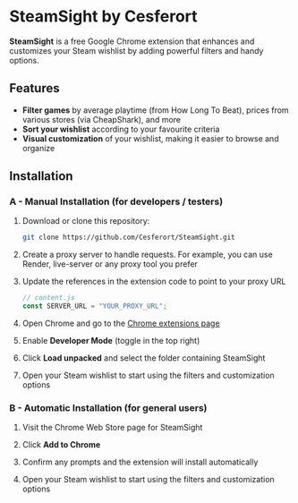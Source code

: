 # SteamSight by Cesferort

**SteamSight** is a free Google Chrome extension that enhances and customizes your Steam wishlist by adding powerful filters and handy options.

## Features
- **Filter games** by average playtime (from How Long To Beat), prices from various stores (via CheapShark), and more
- **Sort your wishlist** according to your favourite criteria
- **Visual customization** of your wishlist, making it easier to browse and organize


## Installation

### A - Manual Installation (for developers / testers)
1. Download or clone this repository:  
	```bash
	git clone https://github.com/Cesferort/SteamSight.git
	``` 
  
2. Create a proxy server to handle requests. For example, you can use Render, live-server or any proxy tool you prefer

3. Update the references in the extension code to point to your proxy URL
	```javascript
	// content.js
	const SERVER_URL = "YOUR_PROXY_URL";
	```

4. Open Chrome and go to the [Chrome extensions page](chrome://extensions/)

5. Enable **Developer Mode** (toggle in the top right)

6. Click **Load unpacked** and select the folder containing SteamSight

7. Open your Steam wishlist to start using the filters and customization options

### B - Automatic Installation (for general users)
1. Visit the Chrome Web Store page for SteamSight

2. Click **Add to Chrome**

3. Confirm any prompts and the extension will install automatically

4. Open your Steam wishlist to start using the filters and customization options